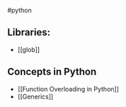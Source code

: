 #python 
## Libraries:
- [[glob]]
## Concepts in Python
- [[Function Overloading in Python]]
- [[Generics]]